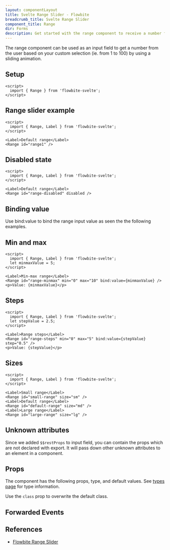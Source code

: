 ```yaml
---
layout: componentLayout
title: Svelte Range Slider - Flowbite
breadcrumb_title: Svelte Range Slider
component_title: Range
dir: Forms
description: Get started with the range component to receive a number from the user anywhere from 1 to 100 by sliding form control horizontally based on multiple options
---
```


<script>
  import { TableProp, TableDefaultRow, DocBadgeList } from '../../utils'
  import { Badge, A } from '$lib'
  import { props as items } from '../../props/Range.json'

  const events = ["on:change","on:click","on:keydown","on:keypress","on:keyup"];

  let minmaxValue=5
</script>

The range component can be used as an input field to get a number from the user based on your custom selection (ie. from 1 to 100) by using a sliding animation.

## Setup

```svelte example hideOutput
<script>
  import { Range } from 'flowbite-svelte';
</script>
```

## Range slider example

```svelte example
<script>
  import { Range, Label } from 'flowbite-svelte';
</script>

<Label>Default range</Label>
<Range id="range1" />
```

## Disabled state

```svelte example hideScript
<script>
  import { Range, Label } from 'flowbite-svelte';
</script>

<Label>Default range</Label>
<Range id="range-disabled" disabled />
```

## Binding value

Use bind:value to bind the range input value as seen the the following examples.

## Min and max

```svelte example
<script>
  import { Range, Label } from 'flowbite-svelte';
  let minmaxValue = 5;
</script>

<Label>Min-max range</Label>
<Range id="range-minmax" min="0" max="10" bind:value={minmaxValue} />
<p>Value: {minmaxValue}</p>
```

## Steps

```svelte example
<script>
  import { Range, Label } from 'flowbite-svelte';
  let stepValue = 2.5;
</script>

<Label>Range steps</Label>
<Range id="range-steps" min="0" max="5" bind:value={stepValue} step="0.5" />
<p>Value: {stepValue}</p>
```

## Sizes

```svelte example class="space-y-6" hideScript
<script>
  import { Range, Label } from 'flowbite-svelte';
</script>

<Label>Small range</Label>
<Range id="small-range" size="sm" />
<Label>Default range</Label>
<Range id="default-range" size="md" />
<Label>Large range</Label>
<Range id="large-range" size="lg" />
```

## Unknown attributes

Since we added `$$restProps` to input field, you can contain the props which are not declared with export. It will pass down other unknown attributes to an element in a component.

## Props

The component has the following props, type, and default values. See [types page](/docs/pages/typescript) for type information.

Use the `class` prop to overwrite the default class.

<TableProp>
  <TableDefaultRow {items} rowState='hover' />
</TableProp>

## Forwarded Events

<DocBadgeList items={events} />

## References

- [Flowbite Range Slider](https://flowbite.com/docs/forms/range/)
